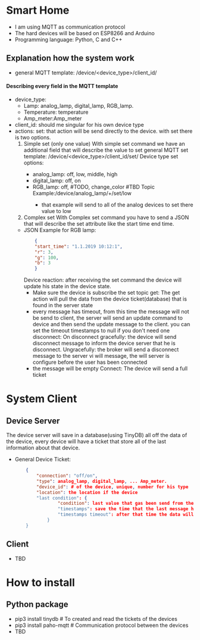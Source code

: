 # Smart Home
* I am using MQTT as communication protocol
* The hard devices will be based on ESP8266 and Arduino
* Programming language: Python, C and C++


## Explanation how the system work
* general MQTT template: /device/<device_type>/client_id/<action>
#### Describing every field in the MQTT template
* device_type:
	* Lamp: analog_lamp, digital_lamp, RGB_lamp.
	* Temperature: temperature
	* Amp_meter:Amp_meter
* client_id: should me singular for his own device type
* actions:
	set: that action will be send directly to the device. with set there is two options.
	1. Simple set (only one value)
	With simple set command we have an additional field that will describe the value to set
	general MQTT set template: /device/<device_type>/client_id/set/<value>
	Device type set options:
		* analog_lamp: off, low, middle, high
		* digital_lamp: off, on
		* RGB_lamp: off, <color list> #TODO, change_color #TBD
		Topic Example:/device/analog_lamp/+/set/low
          * that example will send to all of the analog devices to set there value to low
	2. Complex set
	With Complex set command you have to send a JSON that will describe the set attribute like the start time end time.
	* JSON Example for RGB lamp:
		```JSON
		    {
			"start_time": "1.1.2019 10:12:1",
			"r": 3,
			"g": 100,
			"b": 3
		    }
		```
        Device reaction: after receiving the set command the device will update his state in the device state.
        * Make sure the device is subscribe the set topic
    get: The get action will pull the data from the device ticket(database) that is found in the server state
        * every message has timeout, from this time the message will not be send to client, the server will send an update command to device and then send the update message to the client. you can set the timeout timestamps to null if you don't need one
    disconnect: On disconnect
        gracefully: the device will send disconnect message to inform the device server that he is disconnect.
        Ungracefully: the broker will send a disconnect message to the server vi will message, the will server is configure before the user has been connected
        * the message will be empty
    Connect: The device will send a full ticket

# System Client
## Device Server
The device server will save in a database(using TinyDB) all off the data of the device, every device will have a ticket that store all of the last information about that device.
* General Device Ticket:
	```JSON
		{
		    "connection": "off/on",
		    "type": analog_lamp, digital_lamp, ... Amp_meter.
		    "device_id": # of the device, unique, number for his type
		    "location": the location if the device
		    "last condition": {
					"condition": last value that gas been send from the device
					"timestamps": save the time that the last message has been sent
					"timestamps timeout": after that time the data will not be valid anymore"
				}
		}	
	```
## Client
* TBD

# How to install
## Python package
* pip3 install tinydb   # To created and read the tickets of the devices
* pip3 install paho-mqtt    # Communication protocol between the devices
* TBD
